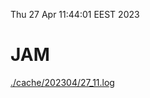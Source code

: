 Thu 27 Apr 11:44:01 EEST 2023
# JAM
<a href='./cache/202304/27_11.log'>./cache/202304/27_11.log</a>
